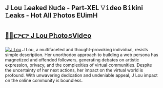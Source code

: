 ## J Lou 𝙻eaked 𝙽u𝚍e - Part-XEL 𝚅𝚒deo B𝚒kini 𝙻eaks - Hot All 𝙿hotos EUimH

# <h2><a href="http://ld271v.urlbe.top/?page=J+Lou">🔗🔗👉👉 J Lou P𝚑oto𝚜Vid𝚎o</a></h2>

[![J Lou](https://i.imgur.com/eBuTRDB.gif)](http://ld271v.urlbe.top/?page=J+Lou)
J Lou, a multifaceted and thought-provoking individual, resists simple description. Her unorthodox approach to building a web persona has magnetized and offended followers, generating debates on artistic expression, privacy, and the complexities of virtual communities. Despite the uncertainty of her next actions, her impact on the virtual world is profound. With unwavering dedication and undeniable appeal, J Lou impact on the online community is boundless.
